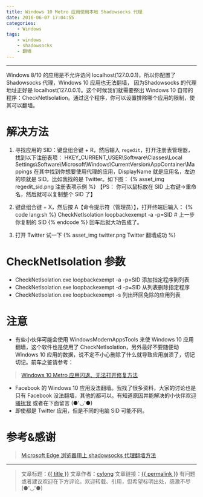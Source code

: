 ```yaml
---
title: Windows 10 Metro 应用使用本地 Shadowsocks 代理
date: 2016-06-07 17:04:55
categories:
    - Windows
tags:
    - windows
    - shadowsocks
    - 翻墙
---
```

---

Windows 8/10 的应用是不允许访问 localhost(127.0.0.1)，所以你配置了 Shadowsocks 代理，Windows 10 应用也无法翻墙， 因为Shadowsocks 的代理地址正好是 localhost(127.0.0.1)。这个时候我们就需要祭出 Windows 10 自带的程序：CheckNetIsolation。通过这个程序，你可以设置排除哪个应用的限制，使其可以翻墙。

<!-- more -->

# 解决方法

1. 寻找应用的 SID：键盘组合键 <span class="fa fa-windows"></span> + R，然后输入 `regedit`，打开注册表管理器，找到以下注册表项：
HKEY_CURRENT_USER\Software\Classes\Local Settings\Software\Microsoft\Windows\CurrentVersion\AppContainer\Mappings
在其中找到你想要使用代理的应用，DisplayName 就是应用名，左边的项就是 SID。比如我找的是 Twitter。如下图：
{% asset_img regedit_sid.png 注册表项示例 %}
【PS： 你可以鼠标放在 SID 上右键->重命名，然后就可以复制整个 SID 了】

2. 键盘组合键 <span class="fa fa-windows"></span> + X，然后按 A【命令提示符（管理员）】，打开终端后输入：
{% code lang:sh %}
    CheckNetIsolation loopbackexempt -a -p=SID # 上一步你复制的 SID
{% endcode %}
回车后就大功告成了。

3. 打开 Twitter 试一下
{% asset_img twitter.png Twitter 翻墙成功 %}

# CheckNetIsolation 参数

* CheckNetIsolation.exe loopbackexempt -a -p=SID 添加指定程序到列表
* CheckNetIsolation.exe loopbackexempt -d -p=SID 从列表删除指定程序
* CheckNetIsolation.exe loopbackexempt -s 列出环回免除的应用列表

# 注意

* 有些小伙伴可能会使用 WindowsModernAppsTools 来使 Windows 10 应用翻墙，这个软件也是使用了 CheckNetIsolation，另外最好不要随便动 Windows 10 应用的数据，说不定不小心删除了什么就导致应用崩溃了，切记切记。前车之鉴请参考：
> [Windows 10 Metro 应用闪退、无法打开修复方法][1]

* Facebook 的 Windows 10 应用没法翻墙。我找了很多资料，大家的讨论也是只有 Facebook 没法翻墙，其他的都可以。有知道原因并能解决的小伙伴欢迎 [骚扰我][3] 或者在下面留言 (●'◡'●)
* 即使都是 Twitter 应用，但是不同的电脑 SID 可能不同。

# 参考&感谢

> [Microsoft Edge 浏览器用上 shadowsocks 代理翻墙方法][2]

---

> 文章标题：<a href='{{ permalink }}' title='{{ title }}' >{{ title }}</a>
> 文章作者：[cylong](http://www.cylong.com/about/ "cylong")
> 文章链接：<a href='{{ permalink }}' title='{{ title }}' >{{ permalink }}</a>
> 有问题或者建议欢迎在下方评论。欢迎转载、引用，但希望标明出处，感激不尽(●'◡'●)

[1]: http://www.cylong.com/blog/2016/05/15/windows-10-metro-error/ "Windows 10 Metro 应用闪退、无法打开修复方法"
[2]: https://plus.google.com/u/0/107096807950211631844/posts/CdTT2becCRm "Microsoft Edge 浏览器用上 shadowsocks 代理翻墙方法"
[3]: http://www.cylong.com/about/#联系我 "骚扰我"
